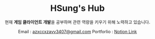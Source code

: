 <div align="center"><h1>HSung's Hub</h1></div>

<div align="center">
현재 <strong>게임 클라이언트 개발</strong>을 공부하며 관련 역량을 키우기 위해 노력하고 있습니다.

Email : azxccxzavv3407@gmail.com
Portforlio : <a href="https://dented-ray-2af.notion.site/11fafdae07fa8006bf68d29d8e1cf98b?pvs=4" target="blank">Notion Link</a>
</div>
